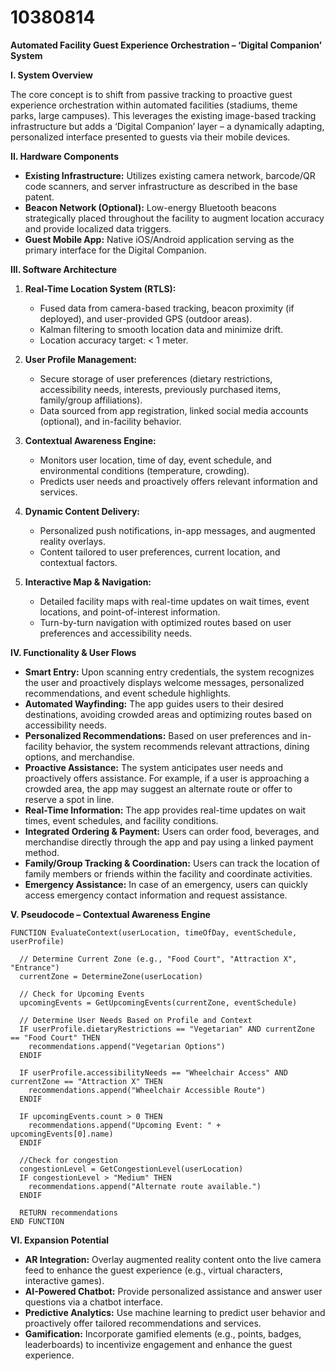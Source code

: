 # 10380814

**Automated Facility Guest Experience Orchestration – ‘Digital Companion’ System**

**I. System Overview**

The core concept is to shift from passive tracking to proactive guest experience orchestration within automated facilities (stadiums, theme parks, large campuses). This leverages the existing image-based tracking infrastructure but adds a ‘Digital Companion’ layer – a dynamically adapting, personalized interface presented to guests via their mobile devices.

**II. Hardware Components**

*   **Existing Infrastructure:** Utilizes existing camera network, barcode/QR code scanners, and server infrastructure as described in the base patent.
*   **Beacon Network (Optional):** Low-energy Bluetooth beacons strategically placed throughout the facility to augment location accuracy and provide localized data triggers.
*   **Guest Mobile App:** Native iOS/Android application serving as the primary interface for the Digital Companion.

**III. Software Architecture**

1.  **Real-Time Location System (RTLS):**
    *   Fused data from camera-based tracking, beacon proximity (if deployed), and user-provided GPS (outdoor areas).
    *   Kalman filtering to smooth location data and minimize drift.
    *   Location accuracy target: < 1 meter.

2.  **User Profile Management:**
    *   Secure storage of user preferences (dietary restrictions, accessibility needs, interests, previously purchased items, family/group affiliations).
    *   Data sourced from app registration, linked social media accounts (optional), and in-facility behavior.

3.  **Contextual Awareness Engine:**
    *   Monitors user location, time of day, event schedule, and environmental conditions (temperature, crowding).
    *   Predicts user needs and proactively offers relevant information and services.

4.  **Dynamic Content Delivery:**
    *   Personalized push notifications, in-app messages, and augmented reality overlays.
    *   Content tailored to user preferences, current location, and contextual factors.

5.  **Interactive Map & Navigation:**
    *   Detailed facility maps with real-time updates on wait times, event locations, and point-of-interest information.
    *   Turn-by-turn navigation with optimized routes based on user preferences and accessibility needs.

**IV. Functionality & User Flows**

*   **Smart Entry:** Upon scanning entry credentials, the system recognizes the user and proactively displays welcome messages, personalized recommendations, and event schedule highlights.
*   **Automated Wayfinding:** The app guides users to their desired destinations, avoiding crowded areas and optimizing routes based on accessibility needs.
*   **Personalized Recommendations:** Based on user preferences and in-facility behavior, the system recommends relevant attractions, dining options, and merchandise.
*   **Proactive Assistance:** The system anticipates user needs and proactively offers assistance. For example, if a user is approaching a crowded area, the app may suggest an alternate route or offer to reserve a spot in line.
*   **Real-Time Information:** The app provides real-time updates on wait times, event schedules, and facility conditions.
*   **Integrated Ordering & Payment:** Users can order food, beverages, and merchandise directly through the app and pay using a linked payment method.
*   **Family/Group Tracking & Coordination:** Users can track the location of family members or friends within the facility and coordinate activities.
*   **Emergency Assistance:** In case of an emergency, users can quickly access emergency contact information and request assistance.

**V. Pseudocode – Contextual Awareness Engine**

```
FUNCTION EvaluateContext(userLocation, timeOfDay, eventSchedule, userProfile)

  // Determine Current Zone (e.g., "Food Court", "Attraction X", "Entrance")
  currentZone = DetermineZone(userLocation)

  // Check for Upcoming Events
  upcomingEvents = GetUpcomingEvents(currentZone, eventSchedule)

  // Determine User Needs Based on Profile and Context
  IF userProfile.dietaryRestrictions == "Vegetarian" AND currentZone == "Food Court" THEN
    recommendations.append("Vegetarian Options")
  ENDIF

  IF userProfile.accessibilityNeeds == "Wheelchair Access" AND currentZone == "Attraction X" THEN
    recommendations.append("Wheelchair Accessible Route")
  ENDIF

  IF upcomingEvents.count > 0 THEN
    recommendations.append("Upcoming Event: " + upcomingEvents[0].name)
  ENDIF

  //Check for congestion
  congestionLevel = GetCongestionLevel(userLocation)
  IF congestionLevel > "Medium" THEN
    recommendations.append("Alternate route available.")
  ENDIF

  RETURN recommendations
END FUNCTION
```

**VI. Expansion Potential**

*   **AR Integration:** Overlay augmented reality content onto the live camera feed to enhance the guest experience (e.g., virtual characters, interactive games).
*   **AI-Powered Chatbot:** Provide personalized assistance and answer user questions via a chatbot interface.
*   **Predictive Analytics:** Use machine learning to predict user behavior and proactively offer tailored recommendations and services.
*   **Gamification:** Incorporate gamified elements (e.g., points, badges, leaderboards) to incentivize engagement and enhance the guest experience.